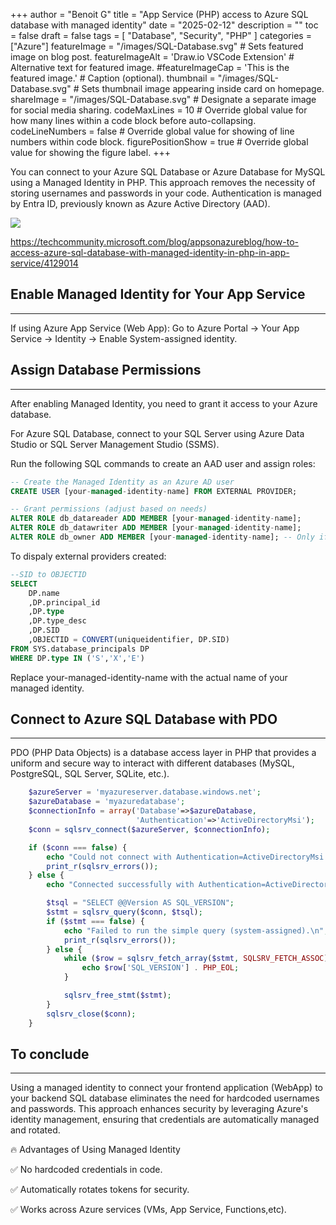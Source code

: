 +++
author = "Benoit G"
title = "App Service (PHP) access to Azure SQL database with managed identity"
date = "2025-02-12"
description = ""
toc = false
draft = false
tags = [
    "Database", "Security", "PHP"
]
categories = ["Azure"]
featureImage = "/images/SQL-Database.svg" # Sets featured image on blog post.
featureImageAlt = 'Draw.io VSCode Extension' # Alternative text for featured image.
#featureImageCap = 'This is the featured image.' # Caption (optional).
thumbnail = "/images/SQL-Database.svg" # Sets thumbnail image appearing inside card on homepage.
shareImage = "/images/SQL-Database.svg" # Designate a separate image for social media sharing.
codeMaxLines = 10 # Override global value for how many lines within a code block before auto-collapsing.
codeLineNumbers = false # Override global value for showing of line numbers within code block.
figurePositionShow = true # Override global value for showing the figure label.
+++

You can connect to your Azure SQL Database or Azure Database for MySQL using a Managed Identity in PHP. This approach removes the necessity of storing usernames and passwords in your code. Authentication is managed by Entra ID, previously known as Azure Active Directory (AAD).
<!--more-->

![](https://learn.microsoft.com/en-us/azure/app-service/media/tutorial-connect-msi-sql-database/architecture.png)

https://techcommunity.microsoft.com/blog/appsonazureblog/how-to-access-azure-sql-database-with-managed-identity-in-php-in-app-service/4129014


## Enable Managed Identity for Your App Service
---
If using Azure App Service (Web App): Go to Azure Portal → Your App Service → Identity → Enable System-assigned identity.

## Assign Database Permissions
---

After enabling Managed Identity, you need to grant it access to your Azure database.

For Azure SQL Database, connect to your SQL Server using Azure Data Studio or SQL Server Management Studio (SSMS).

Run the following SQL commands to create an AAD user and assign roles:

```SQL
-- Create the Managed Identity as an Azure AD user
CREATE USER [your-managed-identity-name] FROM EXTERNAL PROVIDER;

-- Grant permissions (adjust based on needs)
ALTER ROLE db_datareader ADD MEMBER [your-managed-identity-name];
ALTER ROLE db_datawriter ADD MEMBER [your-managed-identity-name];
ALTER ROLE db_owner ADD MEMBER [your-managed-identity-name]; -- Only if full access is needed
```

To dispaly external providers created:

```SQL
--SID to OBJECTID
SELECT
	DP.name
	,DP.principal_id
	,DP.type
	,DP.type_desc
	,DP.SID
	,OBJECTID = CONVERT(uniqueidentifier, DP.SID)
FROM SYS.database_principals DP
WHERE DP.type IN ('S','X','E')
```

Replace your-managed-identity-name with the actual name of your managed identity.

## Connect to Azure SQL Database with PDO
---

PDO (PHP Data Objects) is a database access layer in PHP that provides a uniform and secure way to interact with different databases (MySQL, PostgreSQL, SQL Server, SQLite, etc.).

```PHP
	$azureServer = 'myazureserver.database.windows.net';
	$azureDatabase = 'myazuredatabase';
	$connectionInfo = array('Database'=>$azureDatabase,
	                        'Authentication'=>'ActiveDirectoryMsi');
	$conn = sqlsrv_connect($azureServer, $connectionInfo);

	if ($conn === false) {
	    echo "Could not connect with Authentication=ActiveDirectoryMsi (system-assigned).\n";
	    print_r(sqlsrv_errors());
	} else {
	    echo "Connected successfully with Authentication=ActiveDirectoryMsi (system-assigned).\n";

	    $tsql = "SELECT @@Version AS SQL_VERSION";
	    $stmt = sqlsrv_query($conn, $tsql);
	    if ($stmt === false) {
	        echo "Failed to run the simple query (system-assigned).\n";
	        print_r(sqlsrv_errors());
	    } else {
	        while ($row = sqlsrv_fetch_array($stmt, SQLSRV_FETCH_ASSOC)) {
	            echo $row['SQL_VERSION'] . PHP_EOL;
	        }

	        sqlsrv_free_stmt($stmt);
	    }
	    sqlsrv_close($conn);
	}
```

## To conclude
---

Using a managed identity to connect your frontend application (WebApp) to your backend SQL database eliminates the need for hardcoded usernames and passwords. This approach enhances security by leveraging Azure's identity management, ensuring that credentials are automatically managed and rotated.

🔥 Advantages of Using Managed Identity

✅ No hardcoded credentials in code.

✅ Automatically rotates tokens for security.

✅ Works across Azure services (VMs, App Service, Functions,etc).